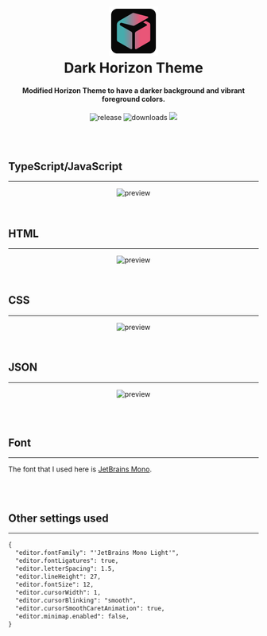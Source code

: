 <h1 align="center">
  <br>
  <img src="logo.png" alt="Markdownify" width="100">
  <br>
  Dark Horizon Theme
  <br>
</h1>

<h4 align="center">Modified Horizon Theme to have a darker background and vibrant foreground colors.</h4>

<p align="center">
    <img src="https://badgen.net/badge/release/0.2.2/pink"
         alt="release">
    <img src="https://badgen.net/badge/downloads/31/cyan" alt="downloads">
    <a href="https://github.com/mcagampan/dark-horizon">
      <img src="https://badgen.net/badge/repo/repository/red?icon=github&label">
    </a>
</p>

<br/>
<br/>

## TypeScript/JavaScript

---

<p align="center">
  <img alt="preview" src="https://i.ibb.co/tQC6gFL/Typescript.png"/>
</p>

<br/>

## HTML

---

<p align="center">
  <img alt="preview" src="https://i.ibb.co/88PPRDD/HTML.png">
</p>

<br/>

## CSS

---

<p align="center">
  <img alt="preview" src="https://i.ibb.co/x2MDhXd/CSS.png">
</p>

<br/>

## JSON

---

<p align="center">
  <img alt="preview" src="https://i.ibb.co/XDT3RPH/JSON.png">
</p>

<br/>
<br/>

## Font

---

The font that I used here is [JetBrains Mono](https://www.jetbrains.com/lp/mono/).

<br/>
<br/>

## Other settings used

---

```
{
  "editor.fontFamily": "'JetBrains Mono Light'",
  "editor.fontLigatures": true,
  "editor.letterSpacing": 1.5,
  "editor.lineHeight": 27,
  "editor.fontSize": 12,
  "editor.cursorWidth": 1,
  "editor.cursorBlinking": "smooth",
  "editor.cursorSmoothCaretAnimation": true,
  "editor.minimap.enabled": false,
}
```
